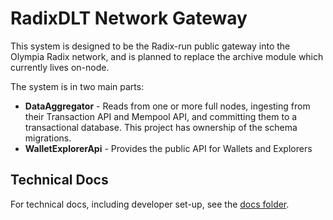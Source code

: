# RadixDLT Network Gateway

This system is designed to be the Radix-run public gateway into the Olympia Radix network, and is planned to replace the archive module which currently lives on-node.

The system is in two main parts:
* **DataAggregator** - Reads from one or more full nodes, ingesting from their Transaction API and Mempool API, and committing them to a transactional database. This project has ownership of the schema migrations.
* **WalletExplorerApi** - Provides the public API for Wallets and Explorers

## Technical Docs

For technical docs, including developer set-up, see the [docs folder](./docs).
